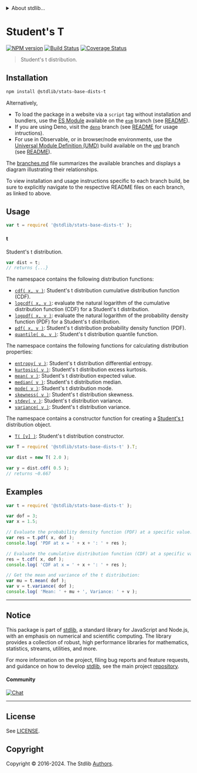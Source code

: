 <!--

@license Apache-2.0

Copyright (c) 2018 The Stdlib Authors.

Licensed under the Apache License, Version 2.0 (the "License");
you may not use this file except in compliance with the License.
You may obtain a copy of the License at

   http://www.apache.org/licenses/LICENSE-2.0

Unless required by applicable law or agreed to in writing, software
distributed under the License is distributed on an "AS IS" BASIS,
WITHOUT WARRANTIES OR CONDITIONS OF ANY KIND, either express or implied.
See the License for the specific language governing permissions and
limitations under the License.

-->


<details>
  <summary>
    About stdlib...
  </summary>
  <p>We believe in a future in which the web is a preferred environment for numerical computation. To help realize this future, we've built stdlib. stdlib is a standard library, with an emphasis on numerical and scientific computation, written in JavaScript (and C) for execution in browsers and in Node.js.</p>
  <p>The library is fully decomposable, being architected in such a way that you can swap out and mix and match APIs and functionality to cater to your exact preferences and use cases.</p>
  <p>When you use stdlib, you can be absolutely certain that you are using the most thorough, rigorous, well-written, studied, documented, tested, measured, and high-quality code out there.</p>
  <p>To join us in bringing numerical computing to the web, get started by checking us out on <a href="https://github.com/stdlib-js/stdlib">GitHub</a>, and please consider <a href="https://opencollective.com/stdlib">financially supporting stdlib</a>. We greatly appreciate your continued support!</p>
</details>

# Student's T

[![NPM version][npm-image]][npm-url] [![Build Status][test-image]][test-url] [![Coverage Status][coverage-image]][coverage-url] <!-- [![dependencies][dependencies-image]][dependencies-url] -->

> Student's t distribution.

<section class="installation">

## Installation

```bash
npm install @stdlib/stats-base-dists-t
```

Alternatively,

-   To load the package in a website via a `script` tag without installation and bundlers, use the [ES Module][es-module] available on the [`esm`][esm-url] branch (see [README][esm-readme]).
-   If you are using Deno, visit the [`deno`][deno-url] branch (see [README][deno-readme] for usage intructions).
-   For use in Observable, or in browser/node environments, use the [Universal Module Definition (UMD)][umd] build available on the [`umd`][umd-url] branch (see [README][umd-readme]).

The [branches.md][branches-url] file summarizes the available branches and displays a diagram illustrating their relationships.

To view installation and usage instructions specific to each branch build, be sure to explicitly navigate to the respective README files on each branch, as linked to above.

</section>

<section class="usage">

## Usage

```javascript
var t = require( '@stdlib/stats-base-dists-t' );
```

#### t

Student's t distribution.

```javascript
var dist = t;
// returns {...}
```

The namespace contains the following distribution functions:

<!-- <toc pattern="*+(cdf|pdf|mgf|quantile)*"> -->

<div class="namespace-toc">

-   <span class="signature">[`cdf( x, v )`][@stdlib/stats/base/dists/t/cdf]</span><span class="delimiter">: </span><span class="description">Student's t distribution cumulative distribution function (CDF).</span>
-   <span class="signature">[`logcdf( x, v )`][@stdlib/stats/base/dists/t/logcdf]</span><span class="delimiter">: </span><span class="description">evaluate the natural logarithm of the cumulative distribution function (CDF) for a Student's t distribution.</span>
-   <span class="signature">[`logpdf( x, v )`][@stdlib/stats/base/dists/t/logpdf]</span><span class="delimiter">: </span><span class="description">evaluate the natural logarithm of the probability density function (PDF) for a Student's t distribution.</span>
-   <span class="signature">[`pdf( x, v )`][@stdlib/stats/base/dists/t/pdf]</span><span class="delimiter">: </span><span class="description">Student's t distribution probability density function (PDF).</span>
-   <span class="signature">[`quantile( p, v )`][@stdlib/stats/base/dists/t/quantile]</span><span class="delimiter">: </span><span class="description">Student's t distribution quantile function.</span>

</div>

<!-- </toc> -->

The namespace contains the following functions for calculating distribution properties:

<!-- <toc pattern="*+(entropy|kurtosis|mean|median|mode|skewness|stdev|variance)*"> -->

<div class="namespace-toc">

-   <span class="signature">[`entropy( v )`][@stdlib/stats/base/dists/t/entropy]</span><span class="delimiter">: </span><span class="description">Student's t distribution differential entropy.</span>
-   <span class="signature">[`kurtosis( v )`][@stdlib/stats/base/dists/t/kurtosis]</span><span class="delimiter">: </span><span class="description">Student's t distribution excess kurtosis.</span>
-   <span class="signature">[`mean( v )`][@stdlib/stats/base/dists/t/mean]</span><span class="delimiter">: </span><span class="description">Student's t distribution expected value.</span>
-   <span class="signature">[`median( v )`][@stdlib/stats/base/dists/t/median]</span><span class="delimiter">: </span><span class="description">Student's t distribution median.</span>
-   <span class="signature">[`mode( v )`][@stdlib/stats/base/dists/t/mode]</span><span class="delimiter">: </span><span class="description">Student's t distribution mode.</span>
-   <span class="signature">[`skewness( v )`][@stdlib/stats/base/dists/t/skewness]</span><span class="delimiter">: </span><span class="description">Student's t distribution skewness.</span>
-   <span class="signature">[`stdev( v )`][@stdlib/stats/base/dists/t/stdev]</span><span class="delimiter">: </span><span class="description">Student's t distribution variance.</span>
-   <span class="signature">[`variance( v )`][@stdlib/stats/base/dists/t/variance]</span><span class="delimiter">: </span><span class="description">Student's t distribution variance.</span>

</div>

<!-- </toc> -->

The namespace contains a constructor function for creating a [Student's t][t-distribution] distribution object.

<!-- <toc pattern="*ctor*"> -->

<div class="namespace-toc">

-   <span class="signature">[`T( [v] )`][@stdlib/stats/base/dists/t/ctor]</span><span class="delimiter">: </span><span class="description">Student's t distribution constructor.</span>

</div>

<!-- </toc> -->

```javascript
var T = require( '@stdlib/stats-base-dists-t' ).T;

var dist = new T( 2.0 );

var y = dist.cdf( 0.5 );
// returns ~0.667
```

</section>

<!-- /.usage -->

<section class="examples">

## Examples

<!-- TODO: better examples -->

<!-- eslint no-undef: "error" -->

```javascript
var t = require( '@stdlib/stats-base-dists-t' );

var dof = 3;
var x = 1.5;

// Evaluate the probability density function (PDF) at a specific value:
var res = t.pdf( x, dof );
console.log( 'PDF at x = ' + x + ': ' + res );

// Evaluate the cumulative distribution function (CDF) at a specific value:
res = t.cdf( x, dof );
console.log( 'CDF at x = ' + x + ': ' + res );

// Get the mean and variance of the t distribution:
var mu = t.mean( dof );
var v = t.variance( dof );
console.log( 'Mean: ' + mu + ', Variance: ' + v );
```

</section>

<!-- /.examples -->

<!-- Section for related `stdlib` packages. Do not manually edit this section, as it is automatically populated. -->

<section class="related">

</section>

<!-- /.related -->

<!-- Section for all links. Make sure to keep an empty line after the `section` element and another before the `/section` close. -->


<section class="main-repo" >

* * *

## Notice

This package is part of [stdlib][stdlib], a standard library for JavaScript and Node.js, with an emphasis on numerical and scientific computing. The library provides a collection of robust, high performance libraries for mathematics, statistics, streams, utilities, and more.

For more information on the project, filing bug reports and feature requests, and guidance on how to develop [stdlib][stdlib], see the main project [repository][stdlib].

#### Community

[![Chat][chat-image]][chat-url]

---

## License

See [LICENSE][stdlib-license].


## Copyright

Copyright &copy; 2016-2024. The Stdlib [Authors][stdlib-authors].

</section>

<!-- /.stdlib -->

<!-- Section for all links. Make sure to keep an empty line after the `section` element and another before the `/section` close. -->

<section class="links">

[npm-image]: http://img.shields.io/npm/v/@stdlib/stats-base-dists-t.svg
[npm-url]: https://npmjs.org/package/@stdlib/stats-base-dists-t

[test-image]: https://github.com/stdlib-js/stats-base-dists-t/actions/workflows/test.yml/badge.svg?branch=main
[test-url]: https://github.com/stdlib-js/stats-base-dists-t/actions/workflows/test.yml?query=branch:main

[coverage-image]: https://img.shields.io/codecov/c/github/stdlib-js/stats-base-dists-t/main.svg
[coverage-url]: https://codecov.io/github/stdlib-js/stats-base-dists-t?branch=main

<!--

[dependencies-image]: https://img.shields.io/david/stdlib-js/stats-base-dists-t.svg
[dependencies-url]: https://david-dm.org/stdlib-js/stats-base-dists-t/main

-->

[chat-image]: https://img.shields.io/gitter/room/stdlib-js/stdlib.svg
[chat-url]: https://app.gitter.im/#/room/#stdlib-js_stdlib:gitter.im

[stdlib]: https://github.com/stdlib-js/stdlib

[stdlib-authors]: https://github.com/stdlib-js/stdlib/graphs/contributors

[umd]: https://github.com/umdjs/umd
[es-module]: https://developer.mozilla.org/en-US/docs/Web/JavaScript/Guide/Modules

[deno-url]: https://github.com/stdlib-js/stats-base-dists-t/tree/deno
[deno-readme]: https://github.com/stdlib-js/stats-base-dists-t/blob/deno/README.md
[umd-url]: https://github.com/stdlib-js/stats-base-dists-t/tree/umd
[umd-readme]: https://github.com/stdlib-js/stats-base-dists-t/blob/umd/README.md
[esm-url]: https://github.com/stdlib-js/stats-base-dists-t/tree/esm
[esm-readme]: https://github.com/stdlib-js/stats-base-dists-t/blob/esm/README.md
[branches-url]: https://github.com/stdlib-js/stats-base-dists-t/blob/main/branches.md

[stdlib-license]: https://raw.githubusercontent.com/stdlib-js/stats-base-dists-t/main/LICENSE

[t-distribution]: https://en.wikipedia.org/wiki/Student%27s_t-distribution

<!-- <toc-links> -->

[@stdlib/stats/base/dists/t/ctor]: https://github.com/stdlib-js/stats-base-dists-t-ctor

[@stdlib/stats/base/dists/t/entropy]: https://github.com/stdlib-js/stats-base-dists-t-entropy

[@stdlib/stats/base/dists/t/kurtosis]: https://github.com/stdlib-js/stats-base-dists-t-kurtosis

[@stdlib/stats/base/dists/t/mean]: https://github.com/stdlib-js/stats-base-dists-t-mean

[@stdlib/stats/base/dists/t/median]: https://github.com/stdlib-js/stats-base-dists-t-median

[@stdlib/stats/base/dists/t/mode]: https://github.com/stdlib-js/stats-base-dists-t-mode

[@stdlib/stats/base/dists/t/skewness]: https://github.com/stdlib-js/stats-base-dists-t-skewness

[@stdlib/stats/base/dists/t/stdev]: https://github.com/stdlib-js/stats-base-dists-t-stdev

[@stdlib/stats/base/dists/t/variance]: https://github.com/stdlib-js/stats-base-dists-t-variance

[@stdlib/stats/base/dists/t/cdf]: https://github.com/stdlib-js/stats-base-dists-t-cdf

[@stdlib/stats/base/dists/t/logcdf]: https://github.com/stdlib-js/stats-base-dists-t-logcdf

[@stdlib/stats/base/dists/t/logpdf]: https://github.com/stdlib-js/stats-base-dists-t-logpdf

[@stdlib/stats/base/dists/t/pdf]: https://github.com/stdlib-js/stats-base-dists-t-pdf

[@stdlib/stats/base/dists/t/quantile]: https://github.com/stdlib-js/stats-base-dists-t-quantile

<!-- </toc-links> -->

</section>

<!-- /.links -->
